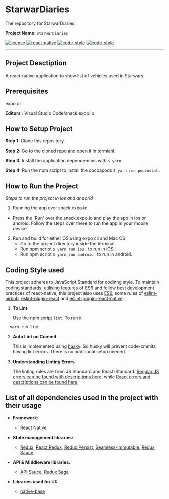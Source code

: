 # StarwarDiaries

The repository for StarwarDiaries.

**Project Name**: `StarwarDiaries`

[![license](https://img.shields.io/badge/LICENSE-MIT-brightgreen)](https://opensource.org/licenses/mit-license.html)
[![react-native](https://img.shields.io/badge/react--native-61.0.4-brightgreen)](https://facebook.github.io/react-native/docs/0.59/getting-started)
[![code-style](https://img.shields.io/badge/code--style-eslint%3Arecommended-brightgreen)](https://eslint.org/docs/rules/)
[![code-style](https://img.shields.io/badge/code--style-react%2Frecommended-brightgreen)](https://github.com/yannickcr/eslint-plugin-react#recommended)

---

##  Project Desctiption
A react-native application to show list of vehicles used in Starwars.

## Prerequisites

expo cli

**Editors** : Visual Studio Code/snack.expo.io

## How to Setup Project

**Step 1:** Clone this repository.

**Step 2:** Go to the cloned repo and open it in termianl.

**Step 3:** Install the application dependencies with `$ yarn`

**Step 4:** Run the npm script to install the cocoapods `$ yarn run podinstall`

## How to Run the Project

_Steps to run the project in ios and andorid_

1. Running the app over snack.expo.io
  * Press the 'Run' over the snack.expo.io and play the app in ios or android. Follow the steps over there to run the app in your mobile device.

2. Run and build for either OS using expo cli and Mac OS
    * Go to the project directory inside the terminal.
    * Run npm script ```$ yarn run ios ``` to run in iOS.
    * Run npm script ```$ yarn run android ``` to run in android.

## Coding Style used

This project adheres to JavaScript Standard for codinng style. To maintain coding standards, utilising features of ES6 and follow best development practices of react-native, this project also uses [ES6](http://es6-features.org/#Constants), some rules of [eslint-airbnb](https://github.com/airbnb/javascript), [eslint-plugin-react](https://github.com/yannickcr/eslint-plugin-react) and [eslint-plugin-react-native](https://github.com/intellicode/eslint-plugin-react-native).

1. **To Lint**
  
   Use the npm script `lint`. To run it
  ```bash 
    yarn run lint
  ```
2. **Auto Lint on Commit**
   
   This is implemented using [husky](https://github.com/typicode/husky). So husky will prevent code-cmmits having lint errors. There is no additional setup needed.

3. **Understanding Linting Errors**

   The linting rules are from JS Standard and React-Standard.  [Regular JS errors can be found with descriptions here](http://eslint.org/docs/rules/), while [React errors and descriptions can be found here](https://github.com/yannickcr/eslint-plugin-react).


## List of all dependencies used in the project with their usage

- **Framework:**
  - [React Native](https://github.com/facebook/react-native)

- **State management libraries:** 
  - [Redux](http://redux.js.org/), [React Redux](https://react-redux.js.org/), [Redux Persist](https://github.com/rt2zz/redux-persist), [Seamless-Immutable](https://github.com/rtfeldman/seamless-immutable), [Redux Sauce](https://github.com/jkeam/reduxsauce),

- **API & Middleware libraries:**
  - [API Sauce](https://github.com/infinitered/apisauce), [Redux Saga](https://redux-saga.js.org/)
  
- **Libraries used for UI:**
  - [native-base](https://nativebase.io/)
  
